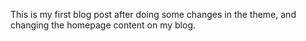 This is my first blog post after doing some changes in the theme,
and changing the homepage content on my blog.

